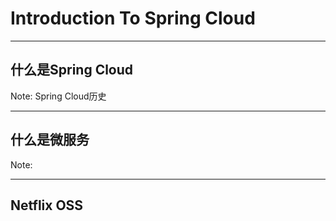 # Introduction To Spring Cloud

---

## 什么是Spring Cloud

Note:
Spring Cloud历史

---

## 什么是微服务

Note:

---

## Netflix OSS
